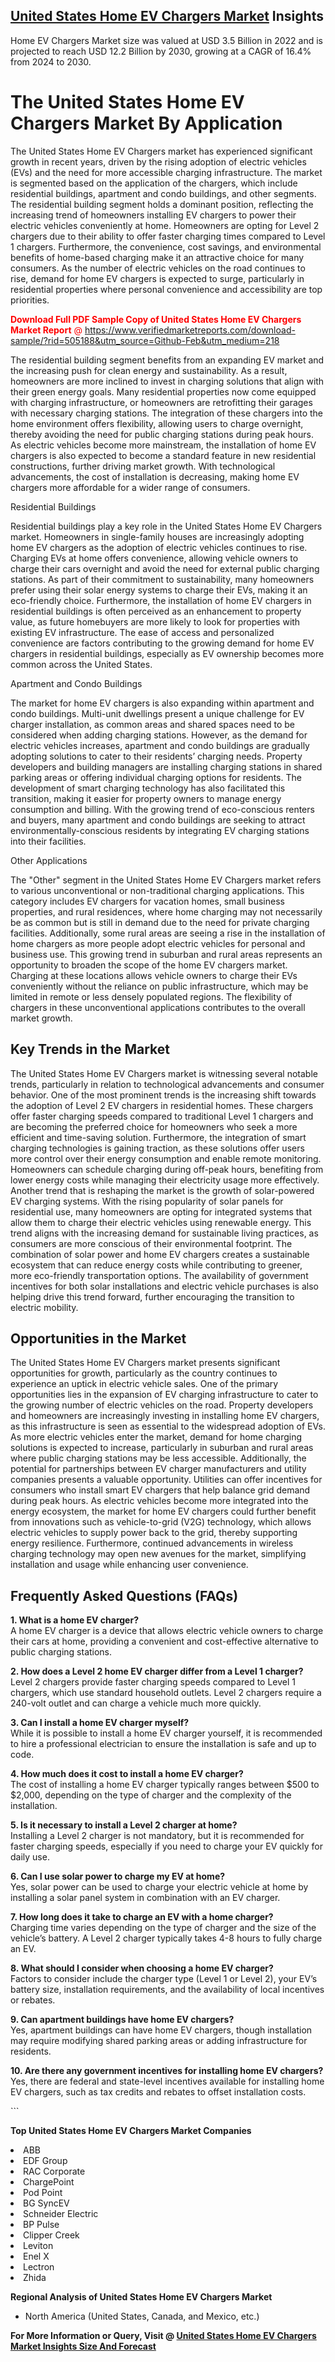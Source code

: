 <h2><a href="https://www.verifiedmarketreports.com/download-sample/?rid=505188&amp;utm_source=Github-Feb&amp;utm_medium=218" target="_blank">United States Home EV Chargers Market</a> Insights</h2><p>Home EV Chargers Market size was valued at USD 3.5 Billion in 2022 and is projected to reach USD 12.2 Billion by 2030, growing at a CAGR of 16.4% from 2024 to 2030.</p><p> <h1>The United States Home EV Chargers Market By Application</h1> <p>The United States Home EV Chargers market has experienced significant growth in recent years, driven by the rising adoption of electric vehicles (EVs) and the need for more accessible charging infrastructure. The market is segmented based on the application of the chargers, which include residential buildings, apartment and condo buildings, and other segments. The residential building segment holds a dominant position, reflecting the increasing trend of homeowners installing EV chargers to power their electric vehicles conveniently at home. Homeowners are opting for Level 2 chargers due to their ability to offer faster charging times compared to Level 1 chargers. Furthermore, the convenience, cost savings, and environmental benefits of home-based charging make it an attractive choice for many consumers. As the number of electric vehicles on the road continues to rise, demand for home EV chargers is expected to surge, particularly in residential properties where personal convenience and accessibility are top priorities. <p><span class=""><span style="color: #ff0000;"><strong>Download Full PDF Sample Copy of United States Home EV Chargers Market Report</strong> @ </span><a href="https://www.verifiedmarketreports.com/download-sample/?rid=505188&amp;utm_source=Github-Feb&amp;utm_medium=218" target="_blank">https://www.verifiedmarketreports.com/download-sample/?rid=505188&amp;utm_source=Github-Feb&amp;utm_medium=218</a></span></p> The residential building segment benefits from an expanding EV market and the increasing push for clean energy and sustainability. As a result, homeowners are more inclined to invest in charging solutions that align with their green energy goals. Many residential properties now come equipped with charging infrastructure, or homeowners are retrofitting their garages with necessary charging stations. The integration of these chargers into the home environment offers flexibility, allowing users to charge overnight, thereby avoiding the need for public charging stations during peak hours. As electric vehicles become more mainstream, the installation of home EV chargers is also expected to become a standard feature in new residential constructions, further driving market growth. With technological advancements, the cost of installation is decreasing, making home EV chargers more affordable for a wider range of consumers. <p>Residential Buildings</p> <p>Residential buildings play a key role in the United States Home EV Chargers market. Homeowners in single-family houses are increasingly adopting home EV chargers as the adoption of electric vehicles continues to rise. Charging EVs at home offers convenience, allowing vehicle owners to charge their cars overnight and avoid the need for external public charging stations. As part of their commitment to sustainability, many homeowners prefer using their solar energy systems to charge their EVs, making it an eco-friendly choice. Furthermore, the installation of home EV chargers in residential buildings is often perceived as an enhancement to property value, as future homebuyers are more likely to look for properties with existing EV infrastructure. The ease of access and personalized convenience are factors contributing to the growing demand for home EV chargers in residential buildings, especially as EV ownership becomes more common across the United States. <p>Apartment and Condo Buildings</p> <p>The market for home EV chargers is also expanding within apartment and condo buildings. Multi-unit dwellings present a unique challenge for EV charger installation, as common areas and shared spaces need to be considered when adding charging stations. However, as the demand for electric vehicles increases, apartment and condo buildings are gradually adopting solutions to cater to their residents’ charging needs. Property developers and building managers are installing charging stations in shared parking areas or offering individual charging options for residents. The development of smart charging technology has also facilitated this transition, making it easier for property owners to manage energy consumption and billing. With the growing trend of eco-conscious renters and buyers, many apartment and condo buildings are seeking to attract environmentally-conscious residents by integrating EV charging stations into their facilities. <p>Other Applications</p> <p>The "Other" segment in the United States Home EV Chargers market refers to various unconventional or non-traditional charging applications. This category includes EV chargers for vacation homes, small business properties, and rural residences, where home charging may not necessarily be as common but is still in demand due to the need for private charging facilities. Additionally, some rural areas are seeing a rise in the installation of home chargers as more people adopt electric vehicles for personal and business use. This growing trend in suburban and rural areas represents an opportunity to broaden the scope of the home EV chargers market. Charging at these locations allows vehicle owners to charge their EVs conveniently without the reliance on public infrastructure, which may be limited in remote or less densely populated regions. The flexibility of chargers in these unconventional applications contributes to the overall market growth. <h2>Key Trends in the Market</h2> <p>The United States Home EV Chargers market is witnessing several notable trends, particularly in relation to technological advancements and consumer behavior. One of the most prominent trends is the increasing shift towards the adoption of Level 2 EV chargers in residential homes. These chargers offer faster charging speeds compared to traditional Level 1 chargers and are becoming the preferred choice for homeowners who seek a more efficient and time-saving solution. Furthermore, the integration of smart charging technologies is gaining traction, as these solutions offer users more control over their energy consumption and enable remote monitoring. Homeowners can schedule charging during off-peak hours, benefiting from lower energy costs while managing their electricity usage more effectively. Another trend that is reshaping the market is the growth of solar-powered EV charging systems. With the rising popularity of solar panels for residential use, many homeowners are opting for integrated systems that allow them to charge their electric vehicles using renewable energy. This trend aligns with the increasing demand for sustainable living practices, as consumers are more conscious of their environmental footprint. The combination of solar power and home EV chargers creates a sustainable ecosystem that can reduce energy costs while contributing to greener, more eco-friendly transportation options. The availability of government incentives for both solar installations and electric vehicle purchases is also helping drive this trend forward, further encouraging the transition to electric mobility. <h2>Opportunities in the Market</h2> <p>The United States Home EV Chargers market presents significant opportunities for growth, particularly as the country continues to experience an uptick in electric vehicle sales. One of the primary opportunities lies in the expansion of EV charging infrastructure to cater to the growing number of electric vehicles on the road. Property developers and homeowners are increasingly investing in installing home EV chargers, as this infrastructure is seen as essential to the widespread adoption of EVs. As more electric vehicles enter the market, demand for home charging solutions is expected to increase, particularly in suburban and rural areas where public charging stations may be less accessible. Additionally, the potential for partnerships between EV charger manufacturers and utility companies presents a valuable opportunity. Utilities can offer incentives for consumers who install smart EV chargers that help balance grid demand during peak hours. As electric vehicles become more integrated into the energy ecosystem, the market for home EV chargers could further benefit from innovations such as vehicle-to-grid (V2G) technology, which allows electric vehicles to supply power back to the grid, thereby supporting energy resilience. Furthermore, continued advancements in wireless charging technology may open new avenues for the market, simplifying installation and usage while enhancing user convenience. <h2>Frequently Asked Questions (FAQs)</h2> <p><strong>1. What is a home EV charger?</strong><br> A home EV charger is a device that allows electric vehicle owners to charge their cars at home, providing a convenient and cost-effective alternative to public charging stations.</p> <p><strong>2. How does a Level 2 home EV charger differ from a Level 1 charger?</strong><br> Level 2 chargers provide faster charging speeds compared to Level 1 chargers, which use standard household outlets. Level 2 chargers require a 240-volt outlet and can charge a vehicle much more quickly.</p> <p><strong>3. Can I install a home EV charger myself?</strong><br> While it is possible to install a home EV charger yourself, it is recommended to hire a professional electrician to ensure the installation is safe and up to code.</p> <p><strong>4. How much does it cost to install a home EV charger?</strong><br> The cost of installing a home EV charger typically ranges between $500 to $2,000, depending on the type of charger and the complexity of the installation.</p> <p><strong>5. Is it necessary to install a Level 2 charger at home?</strong><br> Installing a Level 2 charger is not mandatory, but it is recommended for faster charging speeds, especially if you need to charge your EV quickly for daily use.</p> <p><strong>6. Can I use solar power to charge my EV at home?</strong><br> Yes, solar power can be used to charge your electric vehicle at home by installing a solar panel system in combination with an EV charger.</p> <p><strong>7. How long does it take to charge an EV with a home charger?</strong><br> Charging time varies depending on the type of charger and the size of the vehicle’s battery. A Level 2 charger typically takes 4-8 hours to fully charge an EV.</p> <p><strong>8. What should I consider when choosing a home EV charger?</strong><br> Factors to consider include the charger type (Level 1 or Level 2), your EV’s battery size, installation requirements, and the availability of local incentives or rebates.</p> <p><strong>9. Can apartment buildings have home EV chargers?</strong><br> Yes, apartment buildings can have home EV chargers, though installation may require modifying shared parking areas or adding infrastructure for residents.</p> <p><strong>10. Are there any government incentives for installing home EV chargers?</strong><br> Yes, there are federal and state-level incentives available for installing home EV chargers, such as tax credits and rebates to offset installation costs.</p> ```</p><p><strong>Top United States Home EV Chargers Market Companies</strong></p><div data-test-id=""><p><li>ABB</li><li> EDF Group</li><li> RAC Corporate</li><li> ChargePoint</li><li> Pod Point</li><li> BG SyncEV</li><li> Schneider Electric</li><li> BP Pulse</li><li> Clipper Creek</li><li> Leviton</li><li> Enel X</li><li> Lectron</li><li> Zhida</li></p><div><strong>Regional Analysis of&nbsp;United States Home EV Chargers Market</strong></div><ul><li dir="ltr"><p dir="ltr">North America&nbsp;(United States, Canada, and Mexico, etc.)</p></li></ul><p><strong>For More Information or Query, Visit @&nbsp;</strong><strong><a href="https://www.verifiedmarketreports.com/product/home-ev-chargers-market/?utm_source=Github-Feb&amp;utm_medium=218" target="_blank">United States Home EV Chargers Market Insights Size And Forecast</a></strong></p></div>
